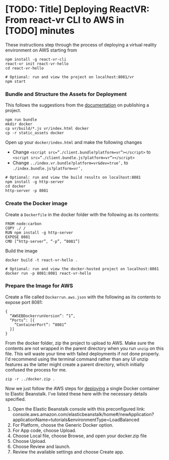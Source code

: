 # [TODO: Title] Deploying ReactVR: From react-vr CLI to AWS in [TODO] minutes

These instructions step through the process of deploying a virtual reality environment on AWS starting from 

```
npm install -g react-vr-cli
react-vr init react-vr-hello
cd react-vr-hello

# Optional: run and view the project on localhost:8081/vr
npm start
```


### Bundle and Structure the Assets for Deployment

This follows the suggestions from the [documentation](https://facebook.github.io/react-vr/docs/publishing.html) on publishing a project.
```
npm run bundle
mkdir docker
cp vr/build/*.js vr/index.html docker
cp -r static_assets docker
```

Open up your `docker/index.html` and make the following changes
- Change `<script src=”./client.bundle?platform=vr”></script>` to `<script src=”./client.bundle.js?platform=vr”></script>`
- Change `../index.vr.bundle?platform=vr&dev=true’,` to `./index.bundle.js?platform=vr’,`

```
# Optional: run and view the build results on localhost:8081
npm install -g http-server
cd docker
http-server -p 8081
```

### Create the Docker image
Create a `Dockerfile` in the docker folder with the following as its contents:
```
FROM node:carbon
COPY ./ /
RUN npm install -g http-server
EXPOSE 8081
CMD [“http-server”, “-p”, “8081”]
```

Build the image
```
docker build -t react-vr-hello .

# Optional: run and view the docker-hosted project on localhost:8081
docker run -p 8081:8081 react-vr-hello
```

### Prepare the Image for AWS

Create a file called `Dockerrun.aws.json` with the following as its contents to expose port 8081:
```
{
  “AWSEBDockerrunVersion”: “1”,
  “Ports”: [{
    “ContainerPort”: “8081”
  }]
}
```

From the docker folder, zip the project to upload to AWS. Make sure the contents are not wrapped in the parent directory when you run `unzip` on this file. This will waste your time with failed deployments if not done properly. I'd recommend using the terminal command rather than any UI unzip features as the latter might create a parent directory, which initially confused the process for me.
```
zip -r ../docker.zip .
```

Now we just follow the AWS steps for [deploying](https://docs.aws.amazon.com/elasticbeanstalk/latest/dg/docker-singlecontainer-deploy.html) a single Docker container to Elastic Beanstalk. I've listed these here with the necessary details specified.
1. Open the Elastic Beanstalk console with this preconfigured link: console.aws.amazon.com/elasticbeanstalk/home#/newApplication?applicationName=tutorials&environmentType=LoadBalanced
2. For Platform, choose the Generic Docker option.
3. For App code, choose Upload.
4. Choose Local file, choose Browse, and open your docker.zip file
5. Choose Upload.
6. Choose Review and launch.
7. Review the available settings and choose Create app.